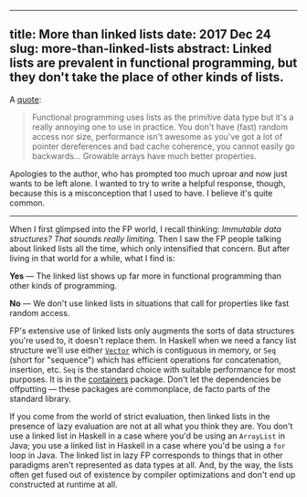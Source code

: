 --------------------------------------------------------------------------------
title:    More than linked lists
date:     2017 Dec 24
slug:     more-than-linked-lists
abstract: Linked lists are prevalent in functional programming, but they don't take the place of other kinds of lists.
--------------------------------------------------------------------------------

A [quote]:

> Functional programming uses lists as the primitive data type but it's a really annoying one to use in practice. You don't have (fast) random access nor size, performance isn't awesome as you've got a lot of pointer dereferences and bad cache coherence, you cannot easily go backwards... Growable arrays have much better properties.

Apologies to the author, who has prompted too much uproar and now just wants to be left alone. I wanted to try to write a helpful response, though, because this is a misconception that I used to have. I believe it's quite common.

---

When I first glimpsed into the FP world, I recall thinking: *Immutable data structures? That sounds really limiting.* Then I saw the FP people talking about linked lists all the time, which only intensified that concern. But after living in that world for a while, what I find is:

**Yes** — The linked list shows up far more in functional programming than other kinds of programming.

**No** — We don't use linked lists in situations that call for properties like fast random access.

FP's extensive use of linked lists only augments the sorts of data structures you're used to, it doesn't replace them. In Haskell when we need a fancy list structure we'll use either [`Vector`][vector] which is contiguous in memory, or `Seq` (short for "sequence") which has efficient operations for concatenation, insertion, etc. `Seq` is the standard choice with suitable performance for most purposes. It is in the [containers] package. Don't let the dependencies be offputting — these packages are commonplace, de facto parts of the standard library.

If you come from the world of strict evaluation, then linked lists in the presence of lazy evaluation are not at all what you think they are. You don't use a linked list in Haskell in a case where you'd be using an `ArrayList` in Java; you use a linked list in Haskell in a case where you'd be using a `for` loop in Java. The linked list in lazy FP corresponds to things that in other paradigms aren't represented as data types at all. And, by the way, the lists often get fused out of existence by compiler optimizations and don't end up constructed at runtime at all.

  [quote]: https://gist.github.com/vjeux/cc2c4f83a6b60d69b79057b6ef651b56
  [containers]: https://hackage.haskell.org/package/containers
  [vector]: https://hackage.haskell.org/package/vector
